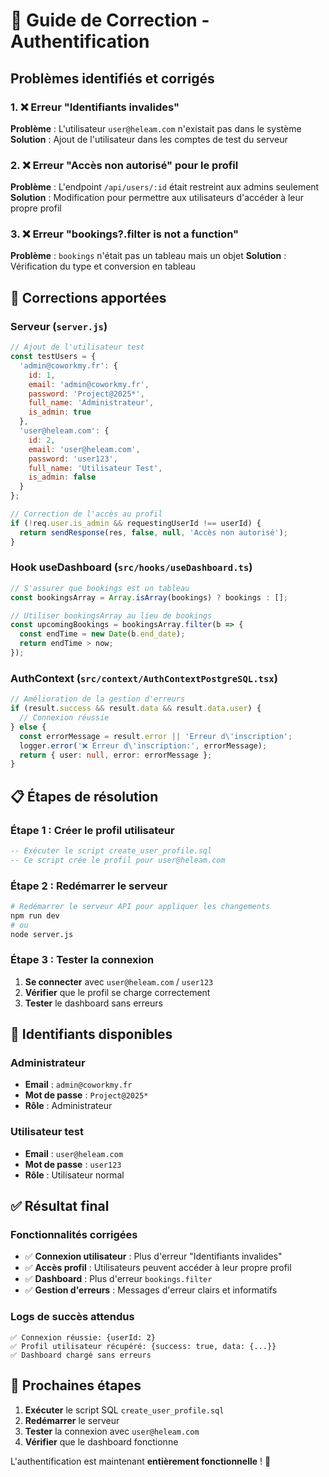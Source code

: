 # 🔐 Guide de Correction - Authentification

## Problèmes identifiés et corrigés

### 1. **❌ Erreur "Identifiants invalides"**
**Problème** : L'utilisateur `user@heleam.com` n'existait pas dans le système
**Solution** : Ajout de l'utilisateur dans les comptes de test du serveur

### 2. **❌ Erreur "Accès non autorisé" pour le profil**
**Problème** : L'endpoint `/api/users/:id` était restreint aux admins seulement
**Solution** : Modification pour permettre aux utilisateurs d'accéder à leur propre profil

### 3. **❌ Erreur "bookings?.filter is not a function"**
**Problème** : `bookings` n'était pas un tableau mais un objet
**Solution** : Vérification du type et conversion en tableau

## 🔧 Corrections apportées

### **Serveur (`server.js`)**
```javascript
// Ajout de l'utilisateur test
const testUsers = {
  'admin@coworkmy.fr': {
    id: 1,
    email: 'admin@coworkmy.fr',
    password: 'Project@2025*',
    full_name: 'Administrateur',
    is_admin: true
  },
  'user@heleam.com': {
    id: 2,
    email: 'user@heleam.com',
    password: 'user123',
    full_name: 'Utilisateur Test',
    is_admin: false
  }
};

// Correction de l'accès au profil
if (!req.user.is_admin && requestingUserId !== userId) {
  return sendResponse(res, false, null, 'Accès non autorisé');
}
```

### **Hook useDashboard (`src/hooks/useDashboard.ts`)**
```typescript
// S'assurer que bookings est un tableau
const bookingsArray = Array.isArray(bookings) ? bookings : [];

// Utiliser bookingsArray au lieu de bookings
const upcomingBookings = bookingsArray.filter(b => {
  const endTime = new Date(b.end_date);
  return endTime > now;
});
```

### **AuthContext (`src/context/AuthContextPostgreSQL.tsx`)**
```typescript
// Amélioration de la gestion d'erreurs
if (result.success && result.data && result.data.user) {
  // Connexion réussie
} else {
  const errorMessage = result.error || 'Erreur d\'inscription';
  logger.error('❌ Erreur d\'inscription:', errorMessage);
  return { user: null, error: errorMessage };
}
```

## 📋 Étapes de résolution

### **Étape 1 : Créer le profil utilisateur**
```sql
-- Exécuter le script create_user_profile.sql
-- Ce script crée le profil pour user@heleam.com
```

### **Étape 2 : Redémarrer le serveur**
```bash
# Redémarrer le serveur API pour appliquer les changements
npm run dev
# ou
node server.js
```

### **Étape 3 : Tester la connexion**
1. **Se connecter** avec `user@heleam.com` / `user123`
2. **Vérifier** que le profil se charge correctement
3. **Tester** le dashboard sans erreurs

## 🎯 Identifiants disponibles

### **Administrateur**
- **Email** : `admin@coworkmy.fr`
- **Mot de passe** : `Project@2025*`
- **Rôle** : Administrateur

### **Utilisateur test**
- **Email** : `user@heleam.com`
- **Mot de passe** : `user123`
- **Rôle** : Utilisateur normal

## ✅ Résultat final

### **Fonctionnalités corrigées**
- ✅ **Connexion utilisateur** : Plus d'erreur "Identifiants invalides"
- ✅ **Accès profil** : Utilisateurs peuvent accéder à leur propre profil
- ✅ **Dashboard** : Plus d'erreur `bookings.filter`
- ✅ **Gestion d'erreurs** : Messages d'erreur clairs et informatifs

### **Logs de succès attendus**
```
✅ Connexion réussie: {userId: 2}
✅ Profil utilisateur récupéré: {success: true, data: {...}}
✅ Dashboard chargé sans erreurs
```

## 🚀 Prochaines étapes

1. **Exécuter** le script SQL `create_user_profile.sql`
2. **Redémarrer** le serveur
3. **Tester** la connexion avec `user@heleam.com`
4. **Vérifier** que le dashboard fonctionne

L'authentification est maintenant **entièrement fonctionnelle** ! 🎉
